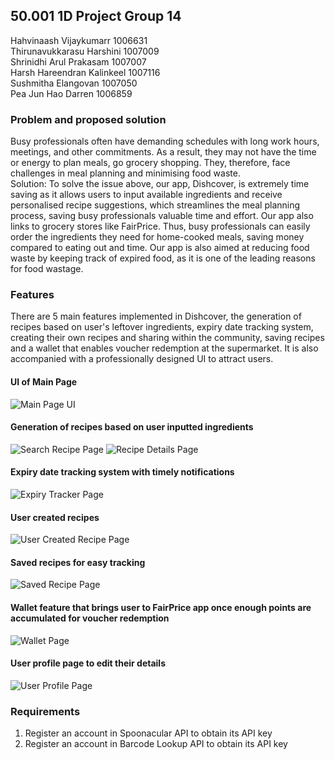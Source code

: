 ## 50.001 1D Project Group 14

Hahvinaash Vijaykumarr      1006631  
Thirunavukkarasu Harshini   1007009  
Shrinidhi Arul Prakasam     1007007  
Harsh Hareendran Kalinkeel  1007116  
Sushmitha Elangovan         1007050  
Pea Jun Hao Darren          1006859  


### Problem and proposed solution
Busy professionals often have demanding schedules with long work hours, meetings, and other commitments. As a result, they may not have the time or energy to plan meals, go grocery shopping. They, therefore, face challenges in meal planning and minimising food waste.    
Solution: To solve the issue above, our app, Dishcover, is extremely time saving as it allows users to input available ingredients and receive personalised recipe suggestions, which streamlines the meal planning process, saving busy professionals valuable time and effort. Our app also links to grocery stores like FairPrice. Thus, busy professionals can easily order the ingredients they need for home-cooked meals, saving money compared to eating out and time. Our app is also aimed at reducing food waste by keeping track of expired food, as it is one of the leading reasons for food wastage. 

### Features
There are 5 main features implemented in Dishcover, the generation of recipes based on user's leftover ingredients, expiry date tracking system, creating their own recipes and sharing within the community, saving recipes and a wallet that enables voucher redemption at the supermarket.
It is also accompanied with a professionally designed UI to attract users.

#### UI of Main Page
![Main Page UI](https://github.com/DarrenPea/Dishcover/blob/master/images/MainPageUI.jpg)

#### Generation of recipes based on user inputted ingredients
![Search Recipe Page](https://github.com/DarrenPea/Dishcover/blob/master/images/SearchRecipePage.png)
![Recipe Details Page](https://github.com/DarrenPea/Dishcover/blob/master/images/RecipeDetailsPage.png)

#### Expiry date tracking system with timely notifications
![Expiry Tracker Page](https://github.com/DarrenPea/Dishcover/blob/master/images/ExpiryTrackerPage.jpg)

#### User created recipes
![User Created Recipe Page](https://github.com/DarrenPea/Dishcover/blob/master/images/UserCreatedRecipe.jpg)

#### Saved recipes for easy tracking
![Saved Recipe Page](https://github.com/DarrenPea/Dishcover/blob/master/images/SavedRecipePage.png)

#### Wallet feature that brings user to FairPrice app once enough points are accumulated for voucher redemption
![Wallet Page](https://github.com/DarrenPea/Dishcover/blob/master/images/WalletPage.jpg)

#### User profile page to edit their details
![User Profile Page](https://github.com/DarrenPea/Dishcover/blob/master/images/UserProfile.jpg)

### Requirements
1. Register an account in Spoonacular API to obtain its API key
2. Register an account in Barcode Lookup API to obtain its API key
